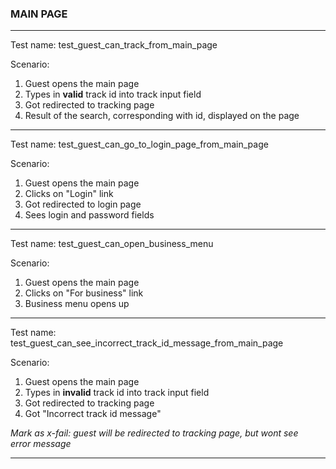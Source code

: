 ### MAIN PAGE
___
Test name: test_guest_can_track_from_main_page</br>

Scenario:
1) Guest opens the main page
2) Types in **valid** track id into track input field
3) Got redirected to tracking page
4) Result of the search, corresponding with id, displayed on the page
___
Test name: test_guest_can_go_to_login_page_from_main_page</br>

Scenario:
1) Guest opens the main page
2) Clicks on "Login" link
3) Got redirected to login page
4) Sees login and password fields
___
Test name: test_guest_can_open_business_menu</br>

Scenario:
1) Guest opens the main page
2) Clicks on "For business" link
3) Business menu opens up
___
Test name: test_guest_can_see_incorrect_track_id_message_from_main_page</br>

Scenario:
1) Guest opens the main page
2) Types in **invalid** track id into track input field
3) Got redirected to tracking page
4) Got "Incorrect track id message"

*Mark as x-fail: guest will be redirected to tracking page, but wont see</br>
error message*
___

